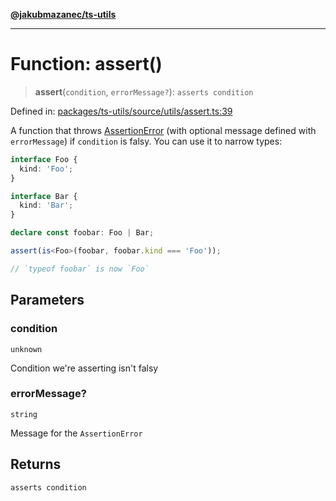 [**@jakubmazanec/ts-utils**](../README.md)

---

# Function: assert()

> **assert**(`condition`, `errorMessage?`): `asserts condition`

Defined in:
[packages/ts-utils/source/utils/assert.ts:39](https://github.com/jakubmazanec/tools/blob/c36a857a499e2c0c4f38fc4405cb987b357adf10/packages/ts-utils/source/utils/assert.ts#L39)

A function that throws [AssertionError](../classes/AssertionError.md) (with optional message defined
with `errorMessage`) if `condition` is falsy. You can use it to narrow types:

```TypeScript
interface Foo {
  kind: 'Foo';
}

interface Bar {
  kind: 'Bar';
}

declare const foobar: Foo | Bar;

assert(is<Foo>(foobar, foobar.kind === 'Foo'));

// `typeof foobar` is now `Foo`
```

## Parameters

### condition

`unknown`

Condition we're asserting isn't falsy

### errorMessage?

`string`

Message for the `AssertionError`

## Returns

`asserts condition`
